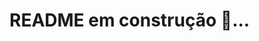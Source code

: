 <!--# Projeto-Portfolio
Projeto de portfólio simples, para treinamento de estruturação com html e media queries com css. -->

# README em construção 🚧...
